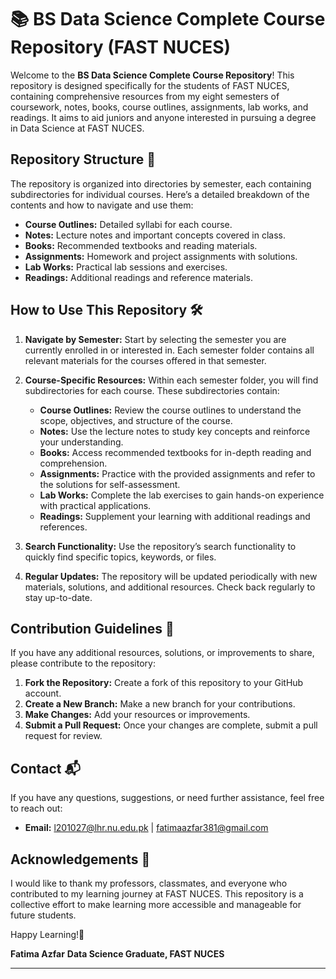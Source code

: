 # 📚 BS Data Science Complete Course Repository (FAST NUCES)

Welcome to the **BS Data Science Complete Course Repository**! This repository is designed specifically for the students of FAST NUCES, containing comprehensive resources from my eight semesters of coursework, notes, books, course outlines, assignments, lab works, and readings. It aims to aid juniors and anyone interested in pursuing a degree in Data Science at FAST NUCES.

## Repository Structure 📂

The repository is organized into directories by semester, each containing subdirectories for individual courses. Here’s a detailed breakdown of the contents and how to navigate and use them:

- **Course Outlines:** Detailed syllabi for each course.
- **Notes:** Lecture notes and important concepts covered in class.
- **Books:** Recommended textbooks and reading materials.
- **Assignments:** Homework and project assignments with solutions.
- **Lab Works:** Practical lab sessions and exercises.
- **Readings:** Additional readings and reference materials.

## How to Use This Repository 🛠️

1. **Navigate by Semester:** Start by selecting the semester you are currently enrolled in or interested in. Each semester folder contains all relevant materials for the courses offered in that semester.

2. **Course-Specific Resources:** Within each semester folder, you will find subdirectories for each course. These subdirectories contain:
   - **Course Outlines:** Review the course outlines to understand the scope, objectives, and structure of the course.
   - **Notes:** Use the lecture notes to study key concepts and reinforce your understanding.
   - **Books:** Access recommended textbooks for in-depth reading and comprehension.
   - **Assignments:** Practice with the provided assignments and refer to the solutions for self-assessment.
   - **Lab Works:** Complete the lab exercises to gain hands-on experience with practical applications.
   - **Readings:** Supplement your learning with additional readings and references.

3. **Search Functionality:** Use the repository’s search functionality to quickly find specific topics, keywords, or files.

4. **Regular Updates:** The repository will be updated periodically with new materials, solutions, and additional resources. Check back regularly to stay up-to-date.

## Contribution Guidelines 🤝

If you have any additional resources, solutions, or improvements to share, please contribute to the repository:
1. **Fork the Repository:** Create a fork of this repository to your GitHub account.
2. **Create a New Branch:** Make a new branch for your contributions.
3. **Make Changes:** Add your resources or improvements.
4. **Submit a Pull Request:** Once your changes are complete, submit a pull request for review.

## Contact 📬

If you have any questions, suggestions, or need further assistance, feel free to reach out:
- **Email:** l201027@lhr.nu.edu.pk | fatimaazfar381@gmail.com

## Acknowledgements 🙏

I would like to thank my professors, classmates, and everyone who contributed to my learning journey at FAST NUCES. This repository is a collective effort to make learning more accessible and manageable for future students.

Happy Learning!📘

**Fatima Azfar**
**Data Science Graduate, FAST NUCES**

---
